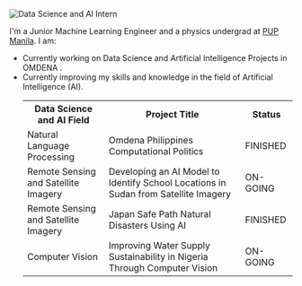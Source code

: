 

![Data Science and AI Intern](https://github.com/ArmielynObinguar/ArmielynObinguar/blob/main/Blue%20Green%20and%20White%20Modern%20Aesthetic%20Productivity%20Guide%20LinkedIn%20Article%20Cover%20Image.png)


<p>I'm a Junior Machine Learning Engineer  and a physics undergrad at <a href="https://www.pup.edu.ph/">PUP Manila</a>. I am:</p>
<ul>
  <li>Currently working on Data Science and Artificial Intelligence Projects in OMDENA .</li>
  <li>Currently improving my skills and knowledge in the field of Artificial Intelligence (AI).</li>
  




<table>
  <tr>
    <th>Data Science and AI Field</th>
    <th>Project Title</th>
    <th>Status</th>
  </tr>
  <tr>
    <td>Natural Language Processing </td>
    <td> Omdena Philippines Computational Politics </td>
    <td>FINISHED</td>
  </tr>
  <tr>
    <td>Remote Sensing and Satellite Imagery</td>
    <td>Developing an AI Model to Identify School Locations in Sudan from Satellite Imagery</td>
    <td>ON-GOING</td>
  </tr>
   <td>Remote Sensing and Satellite Imagery</td>
    <td>Japan Safe Path Natural Disasters Using AI</td>
    <td>FINISHED</td>
  </tr>
   </tr>
   <td>Computer Vision</td>
    <td>Improving Water Supply Sustainability in Nigeria Through Computer Vision</td>
    <td>ON-GOING</td>
  </tr>
</table>




